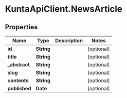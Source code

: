 # KuntaApiClient.NewsArticle

## Properties
Name | Type | Description | Notes
------------ | ------------- | ------------- | -------------
**id** | **String** |  | [optional] 
**title** | **String** |  | [optional] 
**_abstract** | **String** |  | [optional] 
**slug** | **String** |  | [optional] 
**contents** | **String** |  | [optional] 
**published** | **Date** |  | [optional] 


